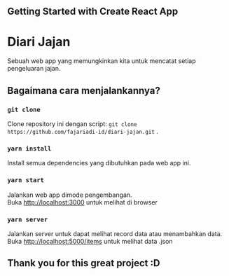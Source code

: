 ## Getting Started with Create React App

# Diari Jajan

Sebuah web app yang memungkinkan kita untuk mencatat setiap pengeluaran jajan.

## Bagaimana cara menjalankannya?

### `git clone`

Clone repository ini dengan script:
`git clone https://github.com/fajariadi-id/diari-jajan.git` .

### `yarn install`

Install semua dependencies yang dibutuhkan pada web app ini.

### `yarn start`

Jalankan web app dimode pengembangan.\
Buka [http://localhost:3000](http://localhost:3000) untuk melihat di browser

### `yarn server`

Jalankan server untuk dapat melihat record data atau menambahkan data.\
Buka [http://localhost:5000/items](http://localhost:5000/items) untuk melihat data .json

## Thank you for this great project :D
